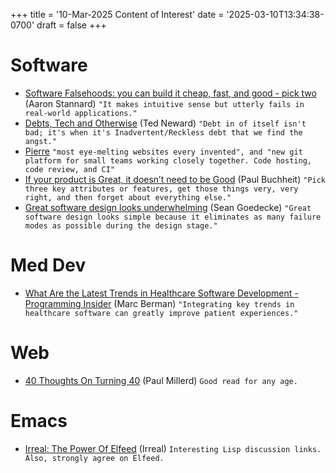 +++
title = '10-Mar-2025 Content of Interest'
date = '2025-03-10T13:34:38-0700'
draft = false
+++


# Software

-   [Software Falsehoods: you can build it cheap, fast, and good - pick two](https://aaronstannard.com/software-price-speed-quality/) (Aaron Stannard) `"It makes intuitive sense but utterly fails in real-world applications."`
-   [Debts, Tech and Otherwise](http://blogs.newardassociates.com/blog/2025/debts-tech-and-otherwise.html)
    (Ted Neward) `"Debt in of itself isn't bad; it's when it's Inadvertent/Reckless debt that we find the angst."`
-   [Pierre](https://pierre.co/) `"most eye-melting websites every invented", and "new git platform for small teams working closely together. Code hosting, code review, and CI"`
-   [If your product is Great, it doesn&rsquo;t need to be Good](https://www.founderstribune.org/p/if-your-product-is-great-it-doesn-t-need-to-be-good-by-paul-buchheit) (Paul Buchheit) `"Pick three key attributes or features, get those things very, very right, and then forget about everything else."`
-   [Great software design looks underwhelming](https://www.seangoedecke.com/great-software-design/)
    (Sean Goedecke)  `"Great software design looks simple because it eliminates as many failure modes as possible during the design stage."`


# Med Dev

-   [What Are the Latest Trends in Healthcare Software Development - Programming Insider](https://www.google.com/url?rct=j&sa=t&url=https://programminginsider.com/what-are-the-latest-trends-in-healthcare-software-development/&ct=ga&cd=CAIyGjdmYTYyZTUxM2FiM2QxMmY6Y29tOmVuOlVT&usg=AOvVaw2CIx6ikuzOp6zLvrWrUvYg)
    (Marc Berman)  `"Integrating key trends in healthcare software can greatly improve patient experiences."`


# Web

-   [40 Thoughts On Turning 40](https://newsletter.pathlesspath.com/p/40-thoughts-on-turning-40-287) (Paul Millerd) `Good read for any age.`


# Emacs

-   [Irreal: The Power Of Elfeed](https://irreal.org/blog/?p=12833) (Irreal)
    `Interesting Lisp discussion links. Also, strongly agree on Elfeed.`

